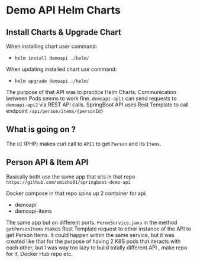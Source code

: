 # Demo API Helm Charts

## Install Charts & Upgrade Chart

When installing chart user command:

- `helm install demoapi ./helm/`

When updating installed chart use command:

- `helm upgrade demoapi ./helm/`

The purpose of that API was to practice Helm Charts. 
Communication between Pods seems to work fine. 
`demoapi-api1` can send requests to `demoapi-api2` via REST API calls.
SpringBoot API uses Rest Template to call endpoint `/api/person/items/{personId}`

## What is going on ?

The `UI` (PHP) makes curl call to `API1` to get `Person` and its `Items`. 

## Person API & Item API

Basically both use the same app that sits in that repo `https://github.com/smicho01/springboot-demo-api` 

Docker compose in that repo spins up 2 container for api:
- demoapi
- demoapi-items

The same app but on different ports. `PeronService.java` in the method `getPersonItems` makes Rest Template request to other instance of the API to get Person Items.  It could happen within the same service, but it was created like that for the purpose of having 2 K8S pods that iteracts with each other, but I was way too lazy to build totally different API , make repo for it, Docker Hub repo etc. 
